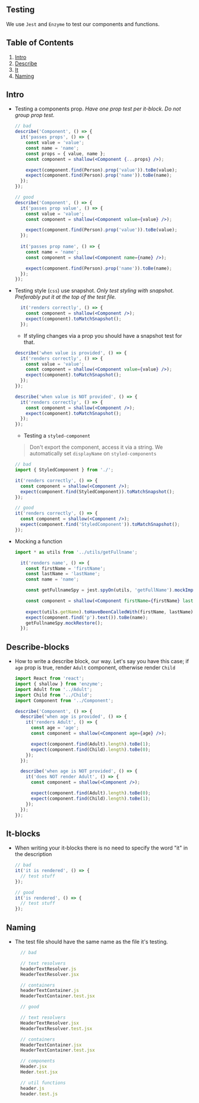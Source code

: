 ## Testing

We use `Jest` and `Enzyme` to test our components and functions.

## Table of Contents

1. [Intro](#intro)
1. [Describe](#describe-blocks)
1. [It](#it-blocks)
1. [Naming](#naming)

## Intro

- Testing a components prop. _Have one prop test per it-block. Do not group prop test._

  ```jsx
  // bad
  describe('Component', () => {
    it('passes props', () => {
      const value = 'value';
      const name = 'name';
      const props = { value, name };
      const component = shallow(<Component {...props} />);

      expect(component.find(Person).prop('value')).toBe(value);
      expect(component.find(Person).prop('name')).toBe(name);
    });
  });

  // good
  describe('Component', () => {
    it('passes prop value', () => {
      const value = 'value';
      const component = shallow(<Component value={value} />);

      expect(component.find(Person).prop('value')).toBe(value);
    });
    
    it('passes prop name', () => {
      const name = 'name';
      const component = shallow(<Component name={name} />);

      expect(component.find(Person).prop('name')).toBe(name);
    });
  });
  ```

- Testing style (`css`) use snapshot. _Only test styling with snapshot. Preferably put it at the top of the test file._
  ```jsx
    it('renders correctly', () => {
      const component = shallow(<Component />);
      expect(component).toMatchSnapshot();
    });
  ```
  - If styling changes via a prop you should have a snapshot test for that.
  ```jsx
  describe('when value is provided', () => {
    it('renders correctly', () => {
      const value = 'value';
      const component = shallow(<Component value={value} />);
      expect(component).toMatchSnapshot();
    });
  });

  describe('when value is NOT provided', () => {
    it('renders correctly', () => {
      const component = shallow(<Component />);
      expect(component).toMatchSnapshot();
    });
  });
  ```
  
  - Testing a `styled-component` 
  > Don't export the component, access it via a string. We automatically set `displayName` on `styled-components`
  ```jsx
  // bad 
  import { StyledComponent } from './';

  it('renders correctly', () => {
    const component = shallow(<Component />);
    expect(component.find(StyledComponent)).toMatchSnapshot();
  });

  // good
  it('renders correctly', () => {
    const component = shallow(<Component />);
    expect(component.find('StyledComponent')).toMatchSnapshot();
  });
  ```


- Mocking a function
  ```jsx
  import * as utils from '../utils/getFullname';

    it('renders name', () => {
      const firstName = 'firstName';
      const lastName = 'lastName';
      const name = 'name';

      const getFullnameSpy = jest.spyOn(utils, 'getFullName').mockImplementation(() => name);

      const component = shallow(<Component firstName={firstName} lastName={lastName} />);
      
      expect(utils.getName).toHaveBeenCalledWith(firstName, lastName);
      expect(component.find('p').text()).toBe(name);
      getFullnameSpy.mockRestore();
    });
  ```

## Describe-blocks

- How to write a describe block, our way. Let's say you have this case; if `age` prop is true, render `Adult` component, otherwise render `Child`

  ```jsx
  import React from 'react';
  import { shallow } from 'enzyme';
  import Adult from '../Adult';
  import Child from '../Child';
  import Component from '../Component';

  describe('Component', () => {
    describe('when age is provided', () => {
      it('renders Adult', () => {
        const age = 'age';
        const component = shallow(<Component age={age} />);

        expect(component.find(Adult).length).toBe(1);
        expect(component.find(Child).length).toBe(0);
      });
    });

    describe('when age is NOT provided', () => {
      it('does NOT render Adult', () => {
        const component = shallow(<Component />);

        expect(component.find(Adult).length).toBe(0);
        expect(component.find(Child).length).toBe(1);
      });
    });
  });
  ```

## It-blocks

- When writing your it-blocks there is no need to specify the word "it" in the description

  ```jsx
  // bad
  it('it is rendered', () => {
    // test stuff
  });

  // good
  it('is rendered', () => {
    // test stuff
  });

  ```

## Naming
- The test file should have the same name as the file it's testing. 
  ```jsx
    // bad 

    // text resolvers
    headerTextResolver.js
    HeaderTextResolver.jsx

    // containers
    headerTextContainer.js
    HeaderTextContainer.test.jsx

    // good    

    // text resolvers
    HeaderTextResolver.jsx
    HeaderTextResolver.test.jsx

    // containers
    HeaderTextContainer.jsx
    HeaderTextContainer.test.jsx

    // components
    Header.jsx
    Heder.test.jsx

    // util functions
    header.js
    header.test.js
  ```